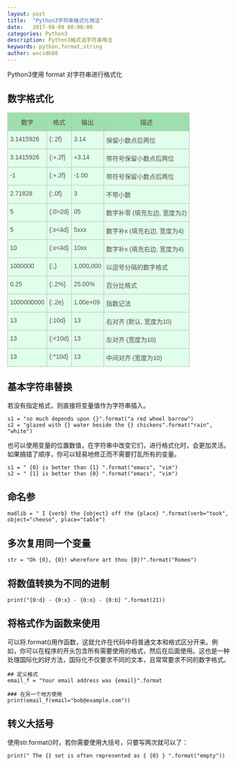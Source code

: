 ```yaml
---
layout: post
title:  "Python3字符串格式化用法"
date:   2017-08-09 00:00:00
categories: Python3
description: Python3格式话字符串用法
keywords: python,format,string
author: wxcsdb88
---
```


Python3使用 format 对字符串进行格式化

## 数字格式化
<style type="text/css">
.tg  {border-collapse:collapse;border-spacing:0;border-color:#bbb;}
.tg td{font-family:Arial, sans-serif;font-size:14px;padding:10px 5px;border-style:solid;border-width:1px;overflow:hidden;word-break:normal;border-color:#bbb;color:#594F4F;background-color:#E0FFEB;}
.tg th{font-family:Arial, sans-serif;font-size:14px;font-weight:normal;padding:10px 5px;border-style:solid;border-width:1px;overflow:hidden;word-break:normal;border-color:#bbb;color:#493F3F;background-color:#9DE0AD;}
.tg .tg-yw4l{vertical-align:top}
</style>
<table class="tg">
  <tr>
    <th class="tg-yw4l">数字</th>
    <th class="tg-yw4l">格式</th>
    <th class="tg-yw4l">输出</th>
    <th class="tg-yw4l">描述</th>
  </tr>
  <tr>
    <td class="tg-yw4l">3.1415926</td>
    <td class="tg-yw4l">{:.2f}</td>
    <td class="tg-yw4l">3.14</td>
    <td class="tg-yw4l">保留小数点后两位</td>
  </tr>
  <tr>
    <td class="tg-yw4l">3.1415926</td>
    <td class="tg-yw4l">{:+.2f}</td>
    <td class="tg-yw4l">+3.14</td>
    <td class="tg-yw4l">带符号保留小数点后两位</td>
  </tr>
  <tr>
    <td class="tg-yw4l">-1</td>
    <td class="tg-yw4l">{:+.2f}</td>
    <td class="tg-yw4l">-1.00</td>
    <td class="tg-yw4l">带符号保留小数点后两位</td>
  </tr>
  <tr>
    <td class="tg-yw4l">2.71828</td>
    <td class="tg-yw4l">{:.0f}</td>
    <td class="tg-yw4l">3</td>
    <td class="tg-yw4l">不带小数</td>
  </tr>
  <tr>
    <td class="tg-yw4l">5</td>
    <td class="tg-yw4l">{:0&gt;2d}</td>
    <td class="tg-yw4l">05</td>
    <td class="tg-yw4l">数字补零 (填充左边, 宽度为2)</td>
  </tr>
  <tr>
    <td class="tg-yw4l">5</td>
    <td class="tg-yw4l">{:x&lt;4d}</td>
    <td class="tg-yw4l">5xxx</td>
    <td class="tg-yw4l">数字补x (填充右边, 宽度为4)</td>
  </tr>
  <tr>
    <td class="tg-yw4l">10</td>
    <td class="tg-yw4l">{:x&lt;4d}</td>
    <td class="tg-yw4l">10xx</td>
    <td class="tg-yw4l">数字补x (填充右边, 宽度为4)</td>
  </tr>
  <tr>
    <td class="tg-yw4l">1000000</td>
    <td class="tg-yw4l">{:,}</td>
    <td class="tg-yw4l">1,000,000</td>
    <td class="tg-yw4l">以逗号分隔的数字格式</td>
  </tr>
  <tr>
    <td class="tg-yw4l">0.25</td>
    <td class="tg-yw4l">{:.2%}</td>
    <td class="tg-yw4l">25.00%</td>
    <td class="tg-yw4l">百分比格式</td>
  </tr>
  <tr>
    <td class="tg-yw4l">1000000000</td>
    <td class="tg-yw4l">{:.2e}</td>
    <td class="tg-yw4l">1.00e+09</td>
    <td class="tg-yw4l">指数记法</td>
  </tr>
  <tr>
    <td class="tg-yw4l">13</td>
    <td class="tg-yw4l">{:10d}</td>
    <td class="tg-yw4l">        13</td>
    <td class="tg-yw4l">右对齐 (默认, 宽度为10)</td>
  </tr>
  <tr>
    <td class="tg-yw4l">13</td>
    <td class="tg-yw4l">{:&lt;10d}</td>
    <td class="tg-yw4l">13</td>
    <td class="tg-yw4l">左对齐 (宽度为10)</td>
  </tr>
  <tr>
    <td class="tg-yw4l">13</td>
    <td class="tg-yw4l">{:^10d}</td>
    <td class="tg-yw4l">    13</td>
    <td class="tg-yw4l">中间对齐 (宽度为10)</td>
  </tr>
</table>

## 基本字符串替换
若没有指定格式，则直接将变量值作为字符串插入。
```
s1 = "so much depends upon {}".format("a red wheel barrow")
s2 = "glazed with {} water beside the {} chickens".format("rain", "white")
```

也可以使用变量的位置数值，在字符串中改变它们，进行格式化时，会更加灵活。如果搞错了顺序，你可以轻易地修正而不需要打乱所有的变量。
```
s1 = " {0} is better than {1} ".format("emacs", "vim")
s2 = " {1} is better than {0} ".format("emacs", "vim")
```

## 命名参
```
madlib = " I {verb} the {object} off the {place} ".format(verb="took", object="cheese", place="table")
```

## 多次复用同一个变量
```
str = "Oh {0}, {0}! wherefore art thou {0}?".format("Romeo")
```

## 将数值转换为不同的进制
```
print("{0:d} - {0:x} - {0:o} - {0:b} ".format(21))
```

## 将格式作为函数来使用

可以将.format()用作函数，这就允许在代码中将普通文本和格式区分开来。例如，你可以在程序的开头包含所有需要使用的格式，然后在后面使用。这也是一种处理国际化的好方法，国际化不仅要求不同的文本，且常常要求不同的数字格式。

```
## 定义格式
email_f = "Your email address was {email}".format

### 在另一个地方使用
print(email_f(email="bob@example.com"))
```

## 转义大括号
使用str.format()时，若你需要使用大括号，只要写两次就可以了：
```
print(" The {} set is often represented as { {0} } ".format("empty"))
```
